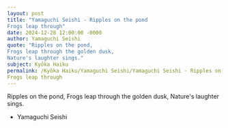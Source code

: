 ```yaml
---
layout: post
title: "Yamaguchi Seishi - Ripples on the pond
Frogs leap through"
date: 2024-12-28 12:00:00 -0000
author: Yamaguchi Seishi
quote: "Ripples on the pond,
Frogs leap through the golden dusk,
Nature's laughter sings."
subject: Kyōka Haiku
permalink: /Kyōka Haiku/Yamaguchi Seishi/Yamaguchi Seishi - Ripples on the pond
Frogs leap through
---
```


Ripples on the pond,
Frogs leap through the golden dusk,
Nature's laughter sings.

- Yamaguchi Seishi
